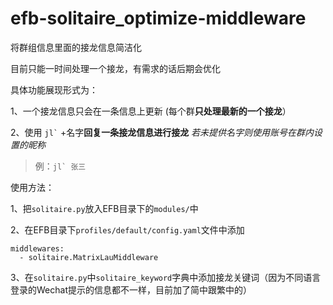 # efb-solitaire_optimize-middleware
将群组信息里面的接龙信息简洁化

目前只能一时间处理一个接龙，有需求的话后期会优化

具体功能展现形式为：

1、一个接龙信息只会在一条信息上更新 (每个群**只处理最新的一个接龙**）

2、使用 ``` jl` ``` +名字**回复一条接龙信息进行接龙** *若未提供名字则使用账号在群内设置的昵称*

>例：```jl` 张三```

使用方法：

1、把`solitaire.py`放入EFB目录下的`modules/`中

2、在EFB目录下`profiles/default/config.yaml`文件中添加

```
middlewares:
  - solitaire.MatrixLauMiddleware
```

3、在`solitaire.py`中`solitaire_keyword`字典中添加接龙关键词（因为不同语言登录的Wechat提示的信息都不一样，目前加了简中跟繁中的）
